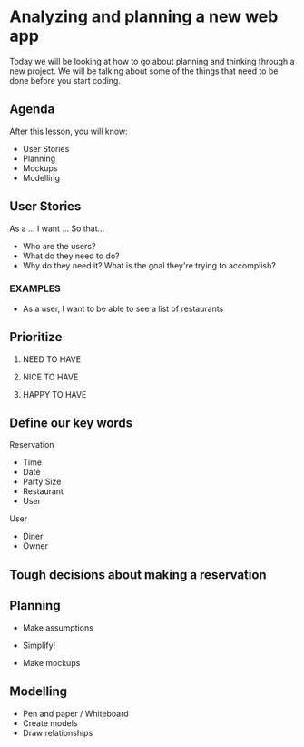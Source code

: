 # Analyzing and planning a new web app

Today we will be looking at how to go about planning and thinking through a new project. We will be talking about some of the things that need to be done before you start coding.

## Agenda
After this lesson, you will know:

  * User Stories
  * Planning
  * Mockups
  * Modelling


## User Stories

As a ...
I want ...
So that...

- Who are the users?
- What do they need to do?
- Why do they need it? What is the goal they're trying to accomplish?







### EXAMPLES
- As a user, I want to be able to see a list of restaurants






## Prioritize
1. NEED TO HAVE

2. NICE TO HAVE

3. HAPPY TO HAVE














## Define our key words
Reservation
- Time
- Date
- Party Size
- Restaurant
- User

User
- Diner
- Owner




## Tough decisions about making a reservation
















## Planning
- Make assumptions

- Simplify!

- Make mockups












## Modelling
- Pen and paper / Whiteboard
- Create models
- Draw relationships
